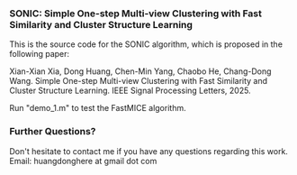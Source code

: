 ### SONIC: Simple One-step Multi-view Clustering with Fast Similarity and Cluster Structure Learning

This is the source code for the SONIC algorithm, which is proposed in the following paper:

Xian-Xian Xia, Dong Huang, Chen-Min Yang, Chaobo He, Chang-Dong Wang.
Simple One-step Multi-view Clustering with Fast Similarity and Cluster Structure Learning. 
IEEE Signal Processing Letters, 2025. 

Run "demo_1.m" to test the FastMICE algorithm.

### Further Questions?
Don't hesitate to contact me if you have any questions regarding this work.   
Email: huangdonghere at gmail dot com
